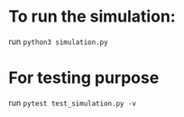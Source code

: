 # To run the simulation: 

run `python3 simulation.py` 

# For testing purpose

run `pytest test_simulation.py -v` 

